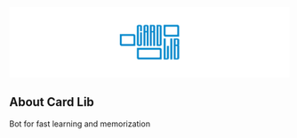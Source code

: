 [![Card Lib](https://github.com/iteamurr/card-lib/raw/main/resources/git-panel.png)](https://t.me/card_lib_bot)
## About Card Lib
Bot for fast learning and memorization
